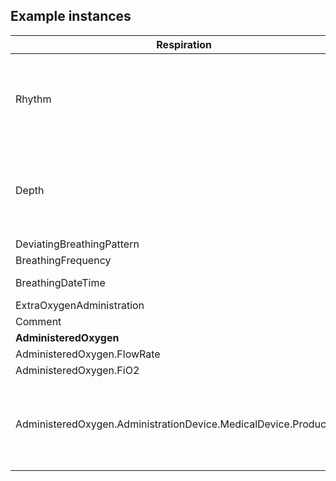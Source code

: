 ## Example instances

| Respiration     |                   |
|-----------------|-------------------|
| Rhythm                    | 5467003 - Normal respiratory rhythm (code by SNOMED-CT)   |
| Depth                     | 301284009 - Normal depth of breathing (code by SNOMED-CT) |
| DeviatingBreathingPattern |                                                           |
| BreathingFrequency        | 15/min                                                    |
| BreathingDateTime         | 2015-03-13T14:47:00                                       |
| ExtraOxygenAdministration | Yes                                                       |
| Comment                   |                                                           |
| **AdministeredOxygen**    |                                                           |
| AdministeredOxygen.FlowRate                  | 2 l/min                                                   |
| AdministeredOxygen.FiO2                      | 0,29l                                                     |
| AdministeredOxygen.AdministrationDevice.MedicalDevice.ProductType      |       336623009 - Oxygen nasal cannula (code by SNOMED-CT)    |

